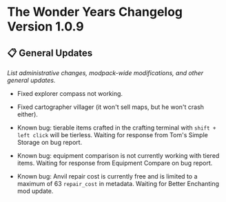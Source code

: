 # The Wonder Years Changelog Version 1.0.9

## 📋 General Updates

*List administrative changes, modpack-wide modifications, and other general updates.*

- Fixed explorer compass not working.
- Fixed cartographer villager (it won't sell maps, but he won't crash either).

- Known bug: tierable items crafted in the crafting terminal with `shift + left click` will be tierless. Waiting for response from Tom's Simple Storage on bug report.
- Known bug: equipment comparison is not currently working with tiered items. Waiting for response from Equipment Compare on bug report.
- Known bug: Anvil repair cost is currently free and is limited to a maximum of 63 `repair_cost` in metadata. Waiting for Better Enchanting mod update.
